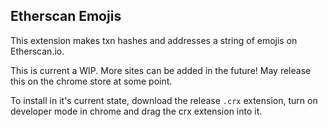 ## Etherscan Emojis

This extension makes txn hashes and addresses a string of emojis on Etherscan.io.

This is current a WIP. More sites can be added in the future! May release this on the chrome store at some point.

To install in it's current state, download the release `.crx` extension, turn on developer mode in chrome and drag the crx extension into it.
